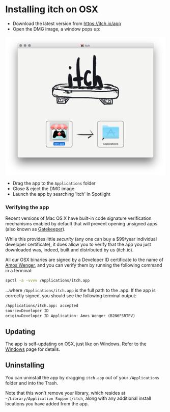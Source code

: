 
# Installing itch on OSX

  * Download the latest version from <https://itch.io/app>
  * Open the DMG image, a window pops up:

![Installing the app with the DMG](osx-dmg.png)

  * Drag the app to the `Applications` folder
  * Close & eject the DMG image
  * Launch the app by searching 'itch' in Spotlight

### Verifying the app

Recent versions of Mac OS X have built-in code signature verification mechanisms
enabled by default that will prevent opening unsigned apps (also known as
[Gatekeeper][]).

[Gatekeeper]: https://support.apple.com/en-us/HT202491

While this provides little *security* (any one can buy a $99/year individual developer
certificate), it does allow you to verify that the app you just downloaded was,
indeed, built and distributed by us (itch.io).

All our OSX binaries are signed by a Developer ID certificate to the name of [Amos Wenger][],
and you can verify them by running the following command in a terminal:

```bash
spctl -a -vvvv /Applications/itch.app
```

...where `/Applications/itch.app` is the full path to the .app. If the app is correctly
signed, you should see the following terminal output:

```
/Applications/itch.app: accepted
source=Developer ID
origin=Developer ID Application: Amos Wenger (B2N6FSRTPV)
```

[Amos Wenger]: https://github.com/fasterthanlime

## Updating

The app is self-updating on OSX, just like on Windows. Refer to the [Windows](./windows.md#updating) page for details.

## Uninstalling

You can uninstall the app by dragging `itch.app` out of your `/Applications`
folder and into the Trash.

Note that this won't remove your library, which resides at `~/Library/Application Support/itch`,
along with any additional install locations you have added from the app.

